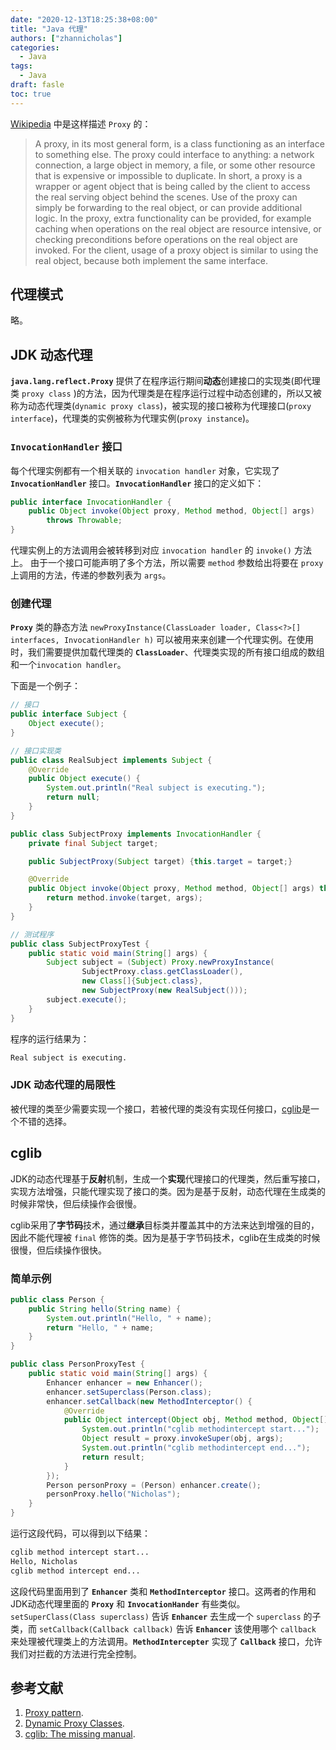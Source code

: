 ```yaml
---
date: "2020-12-13T18:25:38+08:00"
title: "Java 代理"
authors: ["zhannicholas"]
categories:
  - Java
tags:
  - Java
draft: fasle
toc: true
---
```

[Wikipedia](https://en.wikipedia.org/wiki/Proxy_pattern#Java) 中是这样描述 `Proxy` 的：
> A proxy, in its most general form, is a class functioning as an interface to something else. The proxy could interface to anything: a network connection, a large object in memory, a file, or some other resource that is expensive or impossible to duplicate. In short, a proxy is a wrapper or agent object that is being called by the client to access the real serving object behind the scenes. Use of the proxy can simply be forwarding to the real object, or can provide additional logic. In the proxy, extra functionality can be provided, for example caching when operations on the real object are resource intensive, or checking preconditions before operations on the real object are invoked. For the client, usage of a proxy object is similar to using the real object, because both implement the same interface.

## 代理模式
略。

## JDK 动态代理
**`java.lang.reflect.Proxy`** 提供了在程序运行期间**动态**创建接口的实现类(即代理类 `proxy class` )的方法，因为代理类是在程序运行过程中动态创建的，所以又被称为动态代理类(`dynamic proxy class`)，被实现的接口被称为代理接口(`proxy interface`)，代理类的实例被称为代理实例(`proxy instance`)。

### **`InvocationHandler`** 接口
每个代理实例都有一个相关联的 `invocation handler` 对象，它实现了 **`InvocationHandler`** 接口。**`InvocationHandler`** 接口的定义如下：
```Java
public interface InvocationHandler {
    public Object invoke(Object proxy, Method method, Object[] args)
        throws Throwable;
}
```
代理实例上的方法调用会被转移到对应 `invocation handler` 的 `invoke()` 方法上。
由于一个接口可能声明了多个方法，所以需要 `method` 参数给出将要在 `proxy` 上调用的方法，传递的参数列表为 `args`。

### 创建代理
**`Proxy`** 类的静态方法 `newProxyInstance(ClassLoader loader, Class<?>[] interfaces, InvocationHandler h)` 可以被用来来创建一个代理实例。在使用时，我们需要提供加载代理类的 **`ClassLoader`**、代理类实现的所有接口组成的数组和一个`invocation handler`。

下面是一个例子：
```Java
// 接口
public interface Subject {
    Object execute();
}

// 接口实现类
public class RealSubject implements Subject {
    @Override
    public Object execute() {
        System.out.println("Real subject is executing.");
        return null;
    }
}

public class SubjectProxy implements InvocationHandler {
    private final Subject target;

    public SubjectProxy(Subject target) {this.target = target;}

    @Override
    public Object invoke(Object proxy, Method method, Object[] args) throws Throwable {
        return method.invoke(target, args);
    }
}

// 测试程序
public class SubjectProxyTest {
    public static void main(String[] args) {
        Subject subject = (Subject) Proxy.newProxyInstance(
                SubjectProxy.class.getClassLoader(),
                new Class[]{Subject.class},
                new SubjectProxy(new RealSubject()));
        subject.execute();
    }
}
```
程序的运行结果为：
```txt
Real subject is executing.
```

### JDK 动态代理的局限性
被代理的类至少需要实现一个接口，若被代理的类没有实现任何接口，[cglib](https://github.com/cglib/cglib)是一个不错的选择。

## cglib
JDK的动态代理基于**反射**机制，生成一个**实现**代理接口的代理类，然后重写接口，实现方法增强，只能代理实现了接口的类。因为是基于反射，动态代理在生成类的时候非常快，但后续操作会很慢。

cglib采用了**字节码**技术，通过**继承**目标类并覆盖其中的方法来达到增强的目的，因此不能代理被 `final` 修饰的类。因为是基于字节码技术，cglib在生成类的时候很慢，但后续操作很快。

### 简单示例
```Java
public class Person {
    public String hello(String name) {
        System.out.println("Hello, " + name);
        return "Hello, " + name;
    }
}

public class PersonProxyTest {
    public static void main(String[] args) {
        Enhancer enhancer = new Enhancer();
        enhancer.setSuperclass(Person.class);
        enhancer.setCallback(new MethodInterceptor() {
            @Override
            public Object intercept(Object obj, Method method, Object[] args, MethodProxy proxy) throws Throwable {
                System.out.println("cglib methodintercept start...");
                Object result = proxy.invokeSuper(obj, args);
                System.out.println("cglib methodintercept end...");
                return result;
            }
        });
        Person personProxy = (Person) enhancer.create();
        personProxy.hello("Nicholas");
    }
}
```
运行这段代码，可以得到以下结果：
```txt
cglib method intercept start...
Hello, Nicholas
cglib method intercept end...
```
这段代码里面用到了 **`Enhancer`** 类和 **`MethodInterceptor`** 接口。这两者的作用和JDK动态代理里面的 **`Proxy`** 和 **`InvocationHander`** 有些类似。`setSuperClass(Class superclass)` 告诉 **`Enhancer`** 去生成一个 `superclass` 的子类，而 `setCallback(Callback callback)` 告诉 **`Enhancer`** 该使用哪个 `callback` 来处理被代理类上的方法调用。**`MethodIntercepter`** 实现了 **`Callback`** 接口，允许我们对拦截的方法进行完全控制。

## 参考文献
1. [Proxy pattern](https://en.wikipedia.org/wiki/Proxy_pattern).
2. [Dynamic Proxy Classes](https://docs.oracle.com/javase/8/docs/technotes/guides/reflection/proxy.html).
3. [cglib: The missing manual](http://mydailyjava.blogspot.com/2013/11/cglib-missing-manual.html).